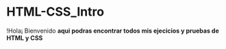 # HTML-CSS_Intro
!Hola¡ Bienvenido <b>
aqui podras encontrar todos mis ejecicios y pruebas de HTML y CSS
